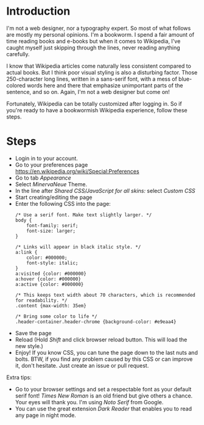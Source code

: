 # Introduction
I'm not a web designer, nor a typography expert. So most of what follows are mostly my personal opinions. I'm a bookworm. I spend a fair amount of time reading books and e-books but when it comes to Wikipedia, I've caught myself just skipping through the lines, never reading anything carefully.

I know that Wikipedia articles come naturally less consistent compared to actual books. But I think poor visual styling is also a disturbing factor. Those 250-character long lines, written in a sans-serif font, with a mess of blue-colored words here and there that emphasize unimportant parts of the sentence, and so on. Again, I'm not a web designer but come on!

Fortunately, Wikipedia can be totally customized after logging in. So if you're ready to have a bookwormish Wikipedia experience, follow these steps.

# Steps
- Login in to your account.
- Go to your preferences page https://en.wikipedia.org/wiki/Special:Preferences
- Go to tab *Appearance*
- Select *MinervaNeue* Theme.
- In the line after *Shared CSS/JavaScript for all skins:* select *Custom CSS*
- Start creating/editing the page
- Enter the following CSS into the page:
    ```
    /* Use a serif font. Make text slightly larger. */
    body {
        font-family: serif;
        font-size: larger;
    }

    /* Links will appear in black italic style. */
    a:link {
        color: #000000;
        font-style: italic;
    }
    a:visited {color: #000000}
    a:hover {color: #000000}
    a:active {color: #000000}

    /* This keeps text width about 70 characters, which is recommended for readability. */
    .content {max-width: 35em}

    /* Bring some color to life */
    .header-container.header-chrome {background-color: #e9eaa4}
    ```
- Save the page
- Reload (Hold *Shift* and click browser reload button. This will load the new style.)
- Enjoy! If you know CSS, you can tune the page down to the last nuts and bolts. BTW, if you find any problem caused by this CSS or can improve it, don't hesitate. Just create an issue or pull request.

Extra tips:
- Go to your browser settings and set a respectable font as your default serif font! *Times New Roman* is an old friend but give others a chance. Your eyes will thank you. I'm using *Noto Serif* from Google.
- You can use the great extension *Dark Reader* that enables you to read any page in night mode.
